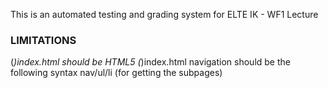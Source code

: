 This is an automated testing and grading system for ELTE IK - WF1 Lecture

### LIMITATIONS ###

(*)index.html should be HTML5
(*)index.html navigation should be the following syntax nav/ul/li (for getting the subpages) 
